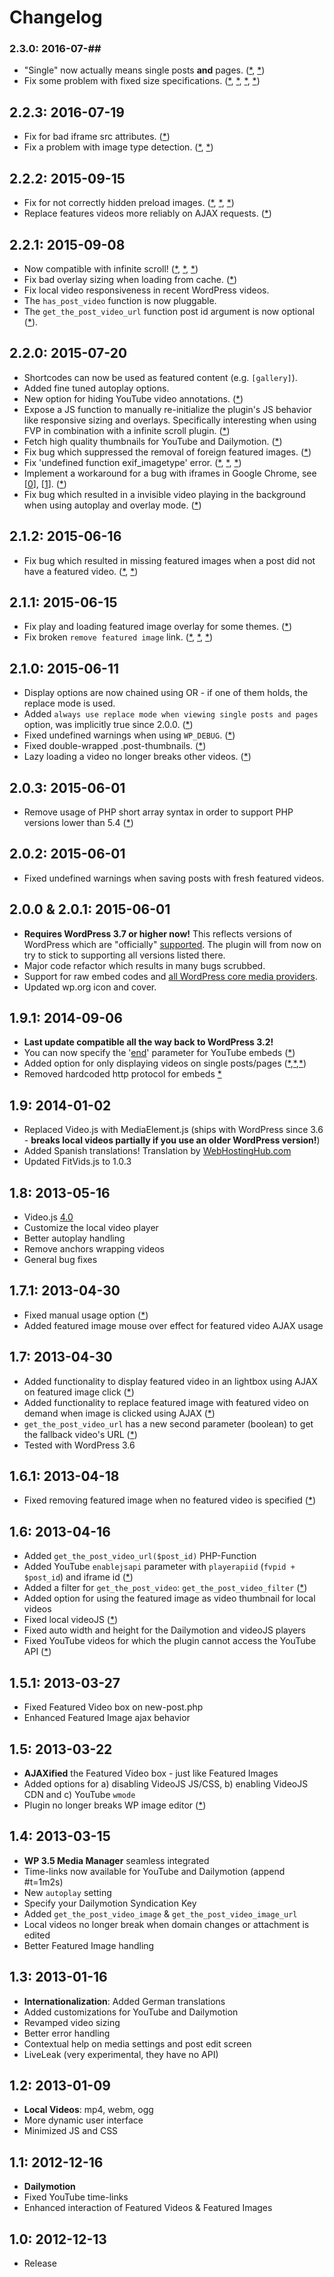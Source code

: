 # Changelog #

### 2.3.0: 2016-07-## ###
* "Single" now actually means single posts **and** pages. ([*](https://wordpress.org/support/topic/is_singular), [*](https://github.com/ahoereth/featured-video-plus/issues/7))
* Fix some problem with fixed size specifications. ([*](https://wordpress.org/support/topic/modifying-size-has-no-effect), [*](https://wordpress.org/support/topic/not-able-to-change-size-of-video), [*](https://wordpress.org/support/topic/width-function-on-featured-video-plus-width560-is-not-working), [*](https://wordpress.org/support/topic/the_post_video-is-the-wrong-size))

## 2.2.3: 2016-07-19 ##
* Fix for bad iframe src attributes. ([*](https://wordpress.org/support/topic/fix-for-wordpress-442-for-youtube-video-error))
* Fix a problem with image type detection. ([*](https://wordpress.org/support/topic/warning-and-no-featured-image-generated?replies=3), [*](https://wordpress.org/support/topic/plugin-is-not-supporting-by-wordpress-44))

## 2.2.2: 2015-09-15 ##
* Fix for not correctly hidden preload images. ([*](https://wordpress.org/support/topic/your-aplication-is-not-working-right-on-wordpress-43–es_es), [*](https://wordpress.org/support/topic/play-and-load-images-appended-to-body-since-update-to-221), [*](https://wordpress.org/support/topic/big-black-play-triangle-under-video))
* Replace features videos more reliably on AJAX requests. ([*](https://wordpress.org/support/topic/video-embedding-issue-when-using-infinite-scroll))

## 2.2.1: 2015-09-08 ##
* Now compatible with infinite scroll! ([*](https://wordpress.org/support/topic/vimeo-thrumbnails-not-work), [*](https://wordpress.org/support/topic/video-embedding-issue-when-using-infinite-scroll), [*](https://wordpress.org/support/topic/featured-video-plus-jetpack-infinite-scroll-video-width-problem))
* Fix bad overlay sizing when loading from cache. ([*](https://wordpress.org/support/topic/video-shrinking-on-2nd-play))
* Fix local video responsiveness in recent WordPress videos.
* The `has_post_video` function is now pluggable.
* The `get_the_post_video_url` function post id argument is now optional ([*](https://wordpress.org/support/topic/video-url)).

## 2.2.0: 2015-07-20 ##
* Shortcodes can now be used as featured content (e.g. `[gallery]`).
* Added fine tuned autoplay options.
* New option for hiding YouTube video annotations. ([*](https://wordpress.org/support/topic/add-feature-to-hide-youtube-screen-annotation))
* Expose a JS function to manually re-initialize the plugin's JS behavior like responsive sizing and overlays. Specifically interesting when using FVP in combination with a infinite scroll plugin. ([*](https://wordpress.org/support/topic/open-video-overlay-when-featured-image-is-clicked-in-loop))
* Fetch high quality thumbnails for YouTube and Dailymotion. ([*](https://wordpress.org/support/topic/featured-image-size-42))
* Fix bug which suppressed the removal of foreign featured images. ([*](https://wordpress.org/support/topic/cannot-remove-featured-image-if-a-featured-video-is-set))
* Fix 'undefined function exif_imagetype' error. ([*](https://wordpress.org/support/topic/cant-add-featured-video-1), [*](https://wordpress.org/support/topic/infinite-spinning-wheel-all-previous-videos-not-working-anymore), [*](https://wordpress.org/support/topic/error-message-444))
* Implement a workaround for a bug with iframes in Google Chrome, see [[0](https://code.google.com/p/chromium/issues/detail?id=395533)], [[1](https://code.google.com/p/chromium/issues/detail?id=395791)]. ([*](https://wordpress.org/support/topic/found-a-huge-critical-bug-videos-vanish-after-using-back))
* Fix bug which resulted in a invisible video playing in the background when using autoplay and overlay mode. ([*](https://wordpress.org/support/topic/video-overlay-with-autoplay-causes-two-videos-to-play))

## 2.1.2: 2015-06-16 ##
* Fix bug which resulted in missing featured images when a post did not have a featured video. ([*](https://wordpress.org/support/topic/cookie-send-to-you-and-video-yes-image-no), [*](https://wordpress.org/support/topic/version-221-featured-image-not-diplayed))

## 2.1.1: 2015-06-15 ##
* Fix play and loading featured image overlay for some themes. ([*](https://wordpress.org/support/topic/play-icon-missing))
* Fix broken `remove featured image` link. ([*](https://wordpress.org/support/topic/cant-remove-featured-image-2),  [*](https://wordpress.org/support/topic/version-210-conflict-with-wp-featured-image), [*](https://wordpress.org/support/topic/fvp-not-working-after-210-update))

## 2.1.0: 2015-06-11 ##
* Display options are now chained using OR - if one of them holds, the replace mode is used.
* Added `always use replace mode when viewing single posts and pages` option, was implicitly true since 2.0.0. ([*](https://wordpress.org/support/topic/featured-video-overrides-featured-image))
* Fixed undefined warnings when using `WP_DEBUG`. ([*](https://wordpress.org/support/topic/debug-error-16))
* Fixed double-wrapped .post-thumbnails. ([*](https://wordpress.org/support/topic/video-no-longer-appearing))
* Lazy loading a video no longer breaks other videos. ([*](https://wordpress.org/support/topic/blank-screen-after-the-video-is-played))

## 2.0.3: 2015-06-01 ##
* Remove usage of PHP short array syntax in order to support PHP versions lower than 5.4 ([*](https://wordpress.org/support/topic/bug-on-version-201))

## 2.0.2: 2015-06-01 ##
* Fixed undefined warnings when saving posts with fresh featured videos.

## 2.0.0 & 2.0.1: 2015-06-01 ##
* __Requires WordPress 3.7 or higher now!__ This reflects versions of WordPress which are "officially" [supported](https://codex.wordpress.org/Supported_Versions). The plugin will from now on try to stick to supporting all versions listed there.
* Major code refactor which results in many bugs scrubbed.
* Support for raw embed codes and [all WordPress core media providers](https://codex.wordpress.org/Embeds#Okay.2C_So_What_Sites_Can_I_Embed_From.3F).
* Updated wp.org icon and cover.


## 1.9.1: 2014-09-06 ##
* __Last update compatible all the way back to WordPress 3.2!__
* You can now specify the '[end](https://developers.google.com/youtube/player_parameters#end)' parameter for YouTube embeds ([*](http://wordpress.org/support/topic/how-to-specify-start-and-end-for-youtube-videos))
* Added option for only displaying videos on single posts/pages ([*](http://wordpress.org/support/topic/i-need-to-only-change-the-featured-images-not-the-thumbnails),[*](http://wordpress.org/support/topic/video-thumbnails-with-link-to-post),[*](http://wordpress.org/support/topic/want-everything-of-fvp-other-than-feature-video-thumb))
* Removed hardcoded http protocol for embeds [*](http://wordpress.org/support/topic/fix-for-videos-over-ssl)

## 1.9: 2014-01-02 ##
* Replaced Video.js with MediaElement.js (ships with WordPress since 3.6 - __breaks local videos partially if you use an older WordPress version!__)
* Added Spanish translations! Translation by [WebHostingHub.com](http://webhostinghub.com)
* Updated FitVids.js to 1.0.3

## 1.8: 2013-05-16 ##
* Video.js [4.0](http://blog.videojs.com/post/50021214078/video-js-4-0-now-available)
* Customize the local video player
* Better autoplay handling
* Remove anchors wrapping videos
* General bug fixes

## 1.7.1: 2013-04-30 ##
* Fixed manual usage option ([*](http://wordpress.org/support/topic/lightbox-video-on-featured-image-click))
* Added featured image mouse over effect for featured video AJAX usage

## 1.7: 2013-04-30 ##
* Added functionality to display featured video in an lightbox using AJAX on featured image click ([*](http://www.web2feel.com/garvan/))
* Added functionality to replace featured image with featured video on demand when image is clicked using AJAX ([*](http://wordpress.org/support/topic/lightbox-video-on-featured-image-click))
* `get_the_post_video_url` has a new second parameter (boolean) to get the fallback video's URL ([*](http://wordpress.org/support/topic/fallback-video-url))
* Tested with WordPress 3.6

## 1.6.1: 2013-04-18 ##
* Fixed removing featured image when no featured video is specified ([*](http://wordpress.org/support/topic/featured-image-doesnt-save))

## 1.6: 2013-04-16 ##
* Added `get_the_post_video_url($post_id)` PHP-Function
* Added YouTube `enablejsapi` parameter with `playerapiid` (`fvpid + $post_id`) and iframe id ([*](http://wordpress.org/support/topic/need-filter-for-iframe-and-embed-code-manipulation))
* Added a filter for `get_the_post_video`: `get_the_post_video_filter` ([*](http://wordpress.org/support/topic/need-filter-for-iframe-and-embed-code-manipulation))
* Added option for using the featured image as video thumbnail for local videos
* Fixed local videoJS ([*](http://wordpress.org/support/topic/how-to-style-the-player-play-button-pause-button-etc))
* Fixed auto width and height for the Dailymotion and videoJS players
* Fixed YouTube videos for which the plugin cannot access the YouTube API ([*](http://wordpress.org/support/topic/link-appearing-red-in-featured-video-section))

## 1.5.1: 2013-03-27 ##
* Fixed Featured Video box on new-post.php
* Enhanced Featured Image ajax behavior

## 1.5: 2013-03-22 ##
* __AJAXified__ the Featured Video box - just like Featured Images
* Added options for a) disabling VideoJS JS/CSS, b) enabling VideoJS CDN and c) YouTube `wmode`
* Plugin no longer breaks WP image editor ([*](http://wordpress.org/support/topic/breaks-image-scaling-shows-nan))

## 1.4: 2013-03-15 ##
* __WP 3.5 Media Manager__ seamless integrated
* Time-links now available for YouTube and Dailymotion (append #t=1m2s)
* New `autoplay` setting
* Specify your Dailymotion Syndication Key
* Added `get_the_post_video_image` & `get_the_post_video_image_url`
* Local videos no longer break when domain changes or attachment is edited
* Better Featured Image handling

## 1.3: 2013-01-16 ##
* __Internationalization__: Added German translations
* Added customizations for YouTube and Dailymotion
* Revamped video sizing
* Better error handling
* Contextual help on media settings and post edit screen
* LiveLeak (very experimental, they have no API)

## 1.2: 2013-01-09 ##
* __Local Videos__: mp4, webm, ogg
* More dynamic user interface
* Minimized JS and CSS

## 1.1: 2012-12-16 ##
* __Dailymotion__
* Fixed YouTube time-links
* Enhanced interaction of Featured Videos & Featured Images

## 1.0: 2012-12-13 ##
* Release
